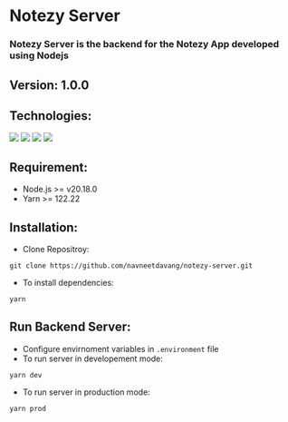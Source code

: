 # Notezy Server
<h3> Notezy Server is the backend for the Notezy App developed using Nodejs</h3>

## Version: 1.0.0

## Technologies:
<nobr><img src="https://img.shields.io/badge/TypeScript-007ACC?style=for-the-badge&logo=typescript&logoColor=white" /></nobr>
<nobr><img src="https://img.shields.io/badge/MongoDB-4EA94B?style=for-the-badge&logo=mongodb&logoColor=white" /></nobr>
<nobr><img src="https://img.shields.io/badge/Node%20js-339933?style=for-the-badge&logo=nodedotjs&logoColor=white" /></nobr>
<nobr><img src="https://img.shields.io/badge/Yarn-2C8EBB?style=for-the-badge&logo=yarn&logoColor=white"/></nobr>

## Requirement:
- Node.js >= v20.18.0
- Yarn >= 122.22

## Installation:
- Clone Repositroy:
```
git clone https://github.com/navneetdavang/notezy-server.git
```
- To install dependencies:
```
yarn
```

## Run Backend Server:
- Configure envirnoment variables in `.environment` file
- To run server in developement mode:
```
yarn dev
```
- To run server in production mode:
```
yarn prod
```
